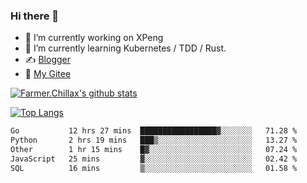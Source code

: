 ### Hi there 👋

- 🔭 I’m currently working on XPeng
- 🌱 I’m currently learning Kubernetes / TDD / Rust.
- ✍️ [Blogger](https://blog.farmer233.top)
- 🤔 [My Gitee](https://gitee.com/Farmer-chong)


[![Farmer.Chillax's github stats](https://github-readme-stats.vercel.app/api?username=FarmerChillax)](https://github.com/anuraghazra/github-readme-stats)

[![Top Langs](https://github-readme-stats.vercel.app/api/top-langs/?username=FarmerChillax&layout=compact&hide=html,css,javascript)](https://github.com/anuraghazra/github-readme-stats)


<a href="https://wakatime.com/@Farmer"> </a>
          <!--START_SECTION:waka-->

```txt
Go           12 hrs 27 mins  █████████████████▓░░░░░░░   71.28 %
Python       2 hrs 19 mins   ███▒░░░░░░░░░░░░░░░░░░░░░   13.27 %
Other        1 hr 15 mins    █▓░░░░░░░░░░░░░░░░░░░░░░░   07.24 %
JavaScript   25 mins         ▓░░░░░░░░░░░░░░░░░░░░░░░░   02.42 %
SQL          16 mins         ▒░░░░░░░░░░░░░░░░░░░░░░░░   01.58 %
```

<!--END_SECTION:waka-->



<!--
**Farmer-chong/Farmer-chong** is a ✨ _special_ ✨ repository because its `README.md` (this file) appears on your GitHub profile.

Here are some ideas to get you started:

- 🔭 I’m currently working on ...
- 🌱 I’m currently learning ...
- 👯 I’m looking to collaborate on ...
- 🤔 I’m looking for help with ...
- 💬 Ask me about ...
- 📫 How to reach me: ...
- 😄 Pronouns: ...
- ⚡ Fun fact: ...
-->
